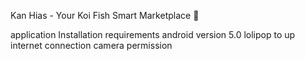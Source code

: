 Kan Hias - Your Koi Fish Smart Marketplace 🐠

application Installation requirements
android version 5.0 lolipop to up
internet connection
camera permission
